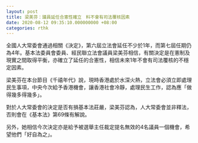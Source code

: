 ```yaml
---
layout: post
title: 梁美芬：議員延任合憲性確立　料不會有司法覆核因素
date: 2020-08-12 09:35:10.000000000 +08:00
categories: rthk
---
```


全國人大常委會通過相關《決定》，第六屆立法會延任不少於1年，而第七屆任期仍為4年。基本法委員會委員、經民聯立法會議員梁美芬相信，有關決定是在憲制及現實之間取得平衡，亦確立了延任的合憲性，相信未來1年不會有司法覆核的不穩定因素。

梁美芬在本台節目《千禧年代》說，現時香港處於水深火熱，立法會必須立即處理民生事項，中央今次給予香港機會，讓香港社會冷靜，處理民生工作，認為應「做得幾多得幾多」。

對於人大常委會的決定是否有損基本法莊嚴，梁美芬認為，人大常委會並非釋法，否則會在《基本法》第69條有解說。

另外，她相信今次決定亦是給予被選舉主任裁定提名無效的4名議員一個機會，希望他們「好自為之」。
